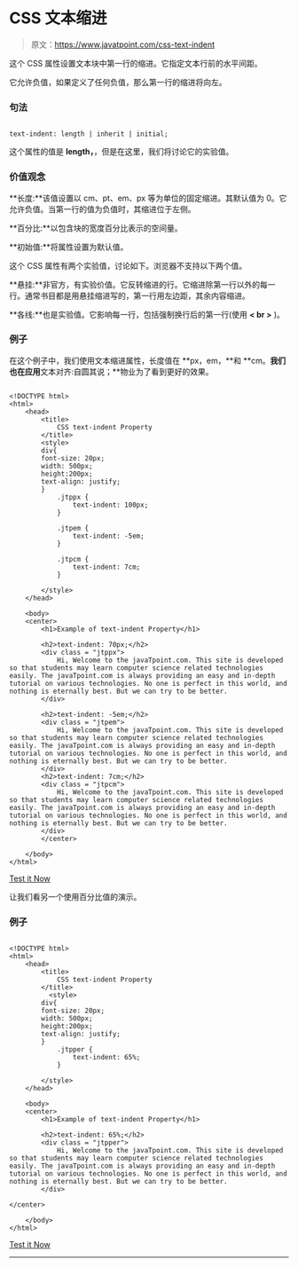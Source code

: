 # CSS 文本缩进

> 原文：<https://www.javatpoint.com/css-text-indent>

这个 CSS 属性设置文本块中第一行的缩进。它指定文本行前的水平间距。

它允许负值，如果定义了任何负值，那么第一行的缩进将向左。

### 句法

```

text-indent: length | inherit | initial;

```

这个属性的值是 **length，**，但是在这里，我们将讨论它的实验值。

### 价值观念

**长度:**该值设置以 cm、pt、em、px 等为单位的固定缩进。其默认值为 0。它允许负值。当第一行的值为负值时，其缩进位于左侧。

**百分比:**以包含块的宽度百分比表示的空间量。

**初始值:**将属性设置为默认值。

这个 CSS 属性有两个实验值，讨论如下。浏览器不支持以下两个值。

**悬挂:**非官方，有实验价值。它反转缩进的行。它缩进除第一行以外的每一行。通常书目都是用悬挂缩进写的，第一行用左边距，其余内容缩进。

**各线:**也是实验值。它影响每一行，包括强制换行后的第一行(使用 **< br >** )。

### 例子

在这个例子中，我们使用文本缩进属性，长度值在 **px，em，**和 **cm。**我们也在应用**文本对齐:自圆其说；**物业为了看到更好的效果。

```

<!DOCTYPE html> 
<html> 
    <head> 
        <title> 
            CSS text-indent Property 
        </title> 
        <style> 
		div{
		font-size: 20px;
		width: 500px;
		height:200px;
		text-align: justify;
		}
            .jtppx { 
                text-indent: 100px; 
            } 

            .jtpem { 
                text-indent: -5em; 
            }

            .jtpcm { 
                text-indent: 7cm; 
            } 

        </style> 
    </head> 

    <body> 
	<center>
        <h1>Example of text-indent Property</h1> 

        <h2>text-indent: 70px;</h2> 
        <div class = "jtppx"> 
            Hi, Welcome to the javaTpoint.com. This site is developed so that students may learn computer science related technologies easily. The javaTpoint.com is always providing an easy and in-depth tutorial on various technologies. No one is perfect in this world, and nothing is eternally best. But we can try to be better.
        </div> 

        <h2>text-indent: -5em;</h2> 
        <div class = "jtpem"> 
            Hi, Welcome to the javaTpoint.com. This site is developed so that students may learn computer science related technologies easily. The javaTpoint.com is always providing an easy and in-depth tutorial on various technologies. No one is perfect in this world, and nothing is eternally best. But we can try to be better.
        </div> 
        <h2>text-indent: 7cm;</h2> 
        <div class = "jtpcm"> 
            Hi, Welcome to the javaTpoint.com. This site is developed so that students may learn computer science related technologies easily. The javaTpoint.com is always providing an easy and in-depth tutorial on various technologies. No one is perfect in this world, and nothing is eternally best. But we can try to be better.
        </div> 
		</center>

    </body> 
</html>

```

[Test it Now](https://www.javatpoint.com/oprweb/test.jsp?filename=CSStext-indent1)

让我们看另一个使用百分比值的演示。

### 例子

```

<!DOCTYPE html> 
<html> 
    <head> 
        <title> 
            CSS text-indent Property 
        </title> 
          <style> 
		div{
		font-size: 20px;
		width: 500px;
		height:200px;
		text-align: justify;
		}
            .jtpper { 
                text-indent: 65%; 
            } 

        </style> 
    </head> 

    <body> 
	<center>
        <h1>Example of text-indent Property</h1> 

        <h2>text-indent: 65%;</h2> 
        <div class = "jtpper"> 
            Hi, Welcome to the javaTpoint.com. This site is developed so that students may learn computer science related technologies easily. The javaTpoint.com is always providing an easy and in-depth tutorial on various technologies. No one is perfect in this world, and nothing is eternally best. But we can try to be better.
        </div> 

</center>

    </body> 
</html>

```

[Test it Now](https://www.javatpoint.com/oprweb/test.jsp?filename=CSStext-indent2)

* * *